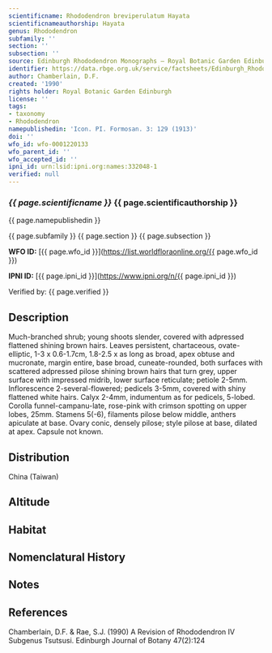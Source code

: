 ```yaml
---
scientificname: Rhododendron breviperulatum Hayata
scientificnameauthorship: Hayata
genus: Rhododendron
subfamily: ''
section: ''
subsection: ''
source: Edinburgh Rhododendron Monographs – Royal Botanic Garden Edinburgh
identifier: https://data.rbge.org.uk/service/factsheets/Edinburgh_Rhododendron_Monographs.xhtml
author: Chamberlain, D.F.
created: '1990'
rights holder: Royal Botanic Garden Edinburgh
license: ''
tags:
- taxonomy
- Rhododendron
namepublishedin: 'Icon. PI. Formosan. 3: 129 (1913)'
doi: ''
wfo_id: wfo-0001220133
wfo_parent_id: ''
wfo_accepted_id: ''
ipni_id: urn:lsid:ipni.org:names:332048-1
verified: null
---
```

### _{{ page.scientificname }}_ {{ page.scientificauthorship }}
 {{ page.namepublishedin }}

{{ page.subfamily }} {{ page.section }} {{ page.subsection }}

**WFO ID:** [{{ page.wfo_id }}](https://list.worldfloraonline.org/{{ page.wfo_id }})

**IPNI ID:** [{{ page.ipni_id }}](https://www.ipni.org/n/{{ page.ipni_id }})

Verified by: {{ page.verified }}



## Description
Much-branched shrub; young shoots slender, covered with adpressed flattened shining brown hairs. Leaves persistent, chartaceous, ovate-elliptic, 1-3 x 0.6-1.7cm, 1.8-2.5 x as long as broad, apex obtuse and mucronate, margin entire, base broad, cuneate-rounded, both surfaces with scattered adpressed pilose shining brown hairs that turn grey, upper surface with impressed midrib, lower surface reticulate; petiole 2-5mm. Inflorescence 2-several-flowered; pedicels 3-5mm, covered with shiny flattened white hairs. Calyx 2-4mm, indumentum as for pedicels, 5-lobed. Corolla funnel-campanu-late, rose-pink with crimson spotting on upper lobes, 25mm. Stamens 5(-6), filaments pilose below middle, anthers apiculate at base. Ovary conic, densely pilose; style pilose at base, dilated at apex. Capsule not known.

## Distribution
China (Taiwan)

## Altitude


## Habitat


## Nomenclatural History

                       
## Notes


## References

Chamberlain, D.F. & Rae, S.J. (1990) A Revision of Rhododendron IV Subgenus Tsutsusi. Edinburgh Journal of Botany 47(2):124
